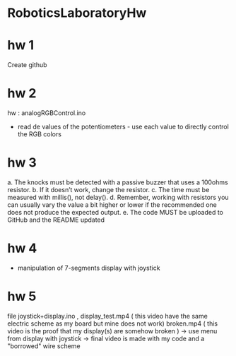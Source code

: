 # RoboticsLaboratoryHw


# hw 1
Create github


# hw 2
hw : analogRGBControl.ino
- read de values of the potentiometers - use each value to directly control the RGB colors

# hw 3
a. The knocks must be detected with a passive buzzer that uses a 100ohms resistor. 
b. If it doesn’t work, change the resistor. 
c. The time must be measured with millis(), not delay(). 
d. Remember, working with resistors you can usually vary the value a bit higher or lower if the recommended one does not produce the expected output. e. The code MUST be uploaded to GitHub and the README updated

# hw 4
- manipulation of 7-segments display with joystick

# hw 5
  file joystick+display.ino ,
  display_test.mp4
  ( this video have the same electric scheme as my board but mine does not work)
  broken.mp4 
  ( this video is the proof that my display(s) are somehow broken )
  -> use menu from display with joystick
  -> final video is made with my code and a "borrowed" wire scheme 
